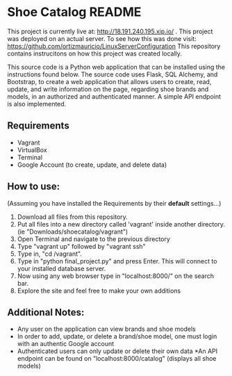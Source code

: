 # Shoe Catalog README

This project is currently live at: http://18.191.240.195.xip.io/ .
This project was deployed on an actual server. To see how this was done
visit: https://github.com/ortizmauricio/LinuxServerConfiguration
This repository contains instrucitons on how this project was created locally.

This source code is a Python web application that can be installed using the instructions found below. The source code uses Flask, SQL Alchemy, and Bootstrap, to create a web application that allows users to create, read, update, and write information on the page, regarding shoe brands and models, in an authorized and authenticated manner. A simple API endpoint is also implemented.

## Requirements
* Vagrant
* VirtualBox
* Terminal
* Google Account (to create, update, and delete data) 

## How to use:
(Assuming you have installed the Requirements by their **default** settings...)
1. Download all files from this repository.
2. Put all files into a new directory called 'vagrant' inside another directory. (ie "Downloads/shoecatalog/vagrant")
4. Open Terminal and navigate to the previous directory
5. Type "vagrant up" followed by "vagrant ssh"
7. Type in, "cd /vagrant".
8. Type in "python final_project.py" and press Enter. This will connect to your installed database server.
9. Now using any web browser type in "localhost:8000/" on the search bar.
10. Explore the site and feel free to make your own additions

## Additional Notes:
* Any user on the application can view brands and shoe models
* In order to add, update, or delete a brand/shoe model, one must login with an authentic Google account
* Authenticated users can only update or delete their own data
*An API endpoint can be found on "localhost:8000/catalog" (displays all shoe models)
